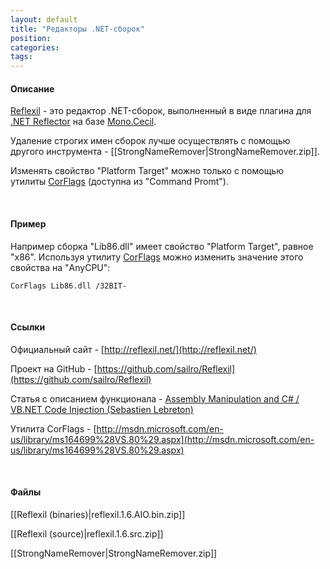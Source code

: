 ```yaml
---
layout: default
title: "Редакторы .NET-сборок"
position: 
categories: 
tags: 
---
```


#### Описание

[Reflexil](http://reflexil.net/) - это редактор .NET-сборок, выполненный в виде плагина для [.NET Reflector](http://www.red-gate.com/products/dotnet-development/reflector/) на базе [Mono.Cecil](http://www.mono-project.com/Cecil).

Удаление строгих имен сборок лучше осуществлять с помощью другого инструмента - [[StrongNameRemover|StrongNameRemover.zip]].

Изменять свойство "Platform Target" можно только с помощью утилиты [CorFlags](http://msdn.microsoft.com/en-us/library/ms164699%28VS.80%29.aspx) (доступна из "Command Promt").

 

#### Пример

Например сборка "Lib86.dll" имеет свойство "Platform Target", равное "x86". Используя утилиту [CorFlags](http://msdn.microsoft.com/en-us/library/ms164699%28VS.80%29.aspx) можно изменить значение этого свойства на "AnyCPU":

```
CorFlags Lib86.dll /32BIT-
```

 

#### Ссылки

Официальный сайт - [http://reflexil.net/](http://reflexil.net/)

Проект на GitHub - [https://github.com/sailro/Reflexil](https://github.com/sailro/Reflexil)

Статья с описанием функционала - [Assembly Manipulation and C# / VB.NET Code Injection (Sebastien Lebreton)](http://www.codeproject.com/Articles/20565/Assembly-Manipulation-and-C-VB-NET-Code-Injection) 

Утилита CorFlags - [http://msdn.microsoft.com/en-us/library/ms164699%28VS.80%29.aspx](http://msdn.microsoft.com/en-us/library/ms164699%28VS.80%29.aspx)

 

#### Файлы

[[Reflexil (binaries)|reflexil.1.6.AIO.bin.zip]]

[[Reflexil (source)|reflexil.1.6.src.zip]]

[[StrongNameRemover|StrongNameRemover.zip]]

 

 

